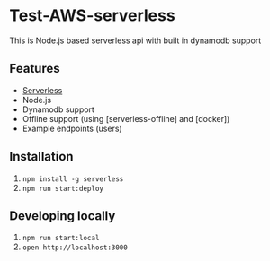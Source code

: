 # Test-AWS-serverless

This is Node.js based serverless api with built in dynamodb support

## Features

- [Serverless](https://serverless.com/)
- Node.js
- Dynamodb support
- Offline support (using [serverless-offline] and [docker])
- Example endpoints (users)

## Installation

1. `npm install -g serverless`
2. `npm run start:deploy`


## Developing locally

1. `npm run start:local`
2. `open http://localhost:3000`